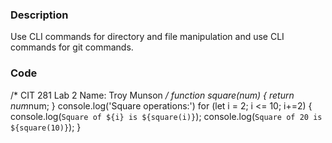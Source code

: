 ### Description

Use CLI commands for directory and file manipulation and use CLI commands for git commands.

### Code

/*
    CIT 281 Lab 2
    Name: Troy Munson
*/
function square(num) {
    return num*num;
}
console.log('Square operations:')
for (let i = 2; i <= 10; i+=2) {
    console.log(`Square of ${i} is ${square(i)}`);
    console.log(`Square of 20 is ${square(10)}`);
}
